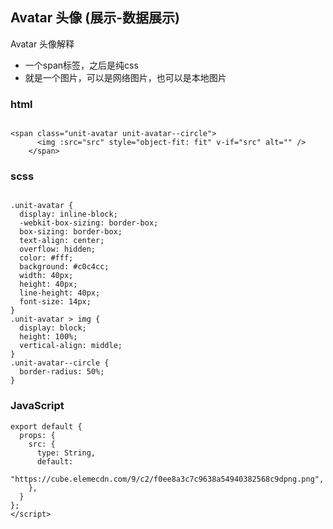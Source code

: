 ## Avatar 头像 (展示-数据展示)

Avatar 头像解释

- 一个span标签，之后是纯css
- 就是一个图片，可以是网络图片，也可以是本地图片


### html

```

<span class="unit-avatar unit-avatar--circle">
      <img :src="src" style="object-fit: fit" v-if="src" alt="" />
    </span>

```
### scss

```

.unit-avatar {
  display: inline-block;
  -webkit-box-sizing: border-box;
  box-sizing: border-box;
  text-align: center;
  overflow: hidden;
  color: #fff;
  background: #c0c4cc;
  width: 40px;
  height: 40px;
  line-height: 40px;
  font-size: 14px;
}
.unit-avatar > img {
  display: block;
  height: 100%;
  vertical-align: middle;
}
.unit-avatar--circle {
  border-radius: 50%;
}

```

### JavaScript

```
export default {
  props: {
    src: {
      type: String,
      default:
        "https://cube.elemecdn.com/9/c2/f0ee8a3c7c9638a54940382568c9dpng.png",
    },
  }
};
</script>

```

